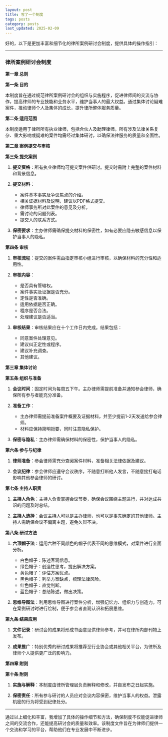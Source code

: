 ```yaml
---
layout: post
title: 写了一个制度
tags: posts
category: posts
last_updated: 2025-02-09
---
```


好的，以下是更加丰富和细节化的律所案例研讨会制度，提供具体的操作指引：

---

### 律所案例研讨会制度

**第一章 总则**

**第一条 目的**

本制度旨在通过规范律所案例研讨会的组织与实施程序，促进律师间的交流与协作，提高律师的专业技能和业务水平，维护当事人的最大权益。通过集体讨论疑难案件，推动律师个人及集体的成长，提升律所整体服务质量。

**第二条 适用范围**

本制度适用于律所所有执业律师，包括合伙人及助理律师。所有涉及法律关系复杂、重大影响或疑难的案件均需经过集体研讨，以确保法律服务的质量和全面性。

**第二章 案例提交与审核**

**第三条 提交案例**

1. **提交资格**：所有执业律师均可提交案件供研讨。提交时需附上完整的案件材料和背景信息。
   
2. **提交材料**：
   - 案件基本事实及争议焦点的介绍。
   - 相关证据材料及说明，建议以PDF格式提交。
   - 律师事务所对此案件的意见及分析。
   - 需讨论的问题列表。
   - 提交人的联系方式。

3. **保密要求**：主办律师需确保提交材料的保密性，如有必要应隐去敏感信息以保护当事人的隐私。

**第四条 审核**

1. **审核流程**：提交的案件需由指定审核小组进行审核，以确保材料的充分性和适用性。
   
2. **审核内容**：
   - 是否具有管辖权。
   - 案件事实及证据是否充分。
   - 定性是否准确。
   - 适用依据是否正确。
   - 程序是否合法。
   - 处理建议是否适当。

3. **审核结果**：审核结果应在十个工作日内完成。结果包括：
   - 同意案件处理意见。
   - 建议纠正定性或程序。
   - 建议补充调查。
   - 其他建议。

**第三章 集体讨论**

**第五条 组织与准备**

1. **会议时间**：固定时间为每周五下午。主办律师需提前准备并通知参会律师，确保所有参与者能充分准备。
   
2. **准备工作**：
   - 主办律师需提前准备案件概要及证据材料，并至少提前1-2天发送给参会律师。
   - 材料应保持简明扼要，同时注意隐私保护。

3. **保密与隐私**：主办律师需确保材料的保密性，保护当事人的隐私。

**第六条 参与与纪律**

1. **律师准备**：参会律师需充分查阅案件材料，准备相关法律依据及建议。
   
2. **会议纪律**：参会律师应遵守会议秩序，不随意打断他人发言，不随意接打电话影响其他参会律师的研讨。

**第七条 主持人职责**

1. **主持人角色**：主持人负责掌握会议节奏，确保会议围绕主题进行，并对达成共识的问题及时总结。
   
2. **主持人选择**：会议主持人可以是主办律师，也可以是事先确定的其他律师。主持人需确保会议不偏离主题，避免久辩不决。

**第八条 研讨方法**

1. **六顶帽子法**：运用六种不同颜色的帽子代表不同的思维模式，对案件进行全面分析。
   - 白色帽子：陈述客观信息。
   - 绿色帽子：创造性思考，提出解决方案。
   - 黄色帽子：评估方案优点。
   - 黑色帽子：列举方案缺点，梳理法律风险。
   - 红色帽子：直觉判断。
   - 蓝色帽子：总结陈述，做出决策。

2. **思维导图法**：利用思维导图进行案件分析，增强记忆力、组织力与创造力。可在案例研讨时进行绘制，便于参会者直观认识和拓展思维。

**第九条 结果应用**

1. **文件记录**：研讨会的成果将形成书面意见供律师参考，并可在律所内部刊物上发布。
   
2. **成果推广**：特别优秀的研讨成果将推荐至行业协会或其他相关平台，为律所及律师个人提供更广泛的影响力。

**第四章 附则**

**第十条 附则**

1. **实施与解释**：本制度由律所管理层负责解释和修改，并自发布之日起实施。
   
2. **保密责任**：所有参与研讨的人员应对会议内容保密，维护当事人的权益。泄露机密的行为将受到纪律处分。

---

通过以上细化和丰富，我增加了具体的操作细节和方法，确保制度不仅能促进律师之间的交流合作，还能提高研讨会的质量和效率。该制度文件旨在为律师们提供一个交流和学习的平台，帮助他们在专业发展中不断进步。
